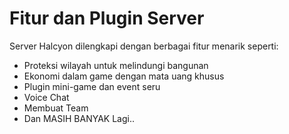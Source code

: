 # Fitur dan Plugin Server

Server Halcyon dilengkapi dengan berbagai fitur menarik seperti:

- Proteksi wilayah untuk melindungi bangunan  
- Ekonomi dalam game dengan mata uang khusus  
- Plugin mini-game dan event seru  
- Voice Chat
- Membuat Team
- Dan MASIH BANYAK Lagi..
